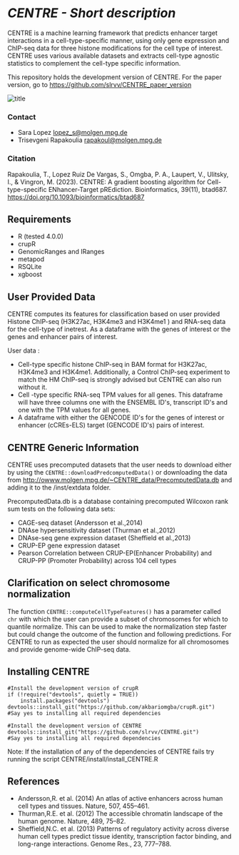 # *CENTRE - Short description*
CENTRE is a machine learning framework that predicts enhancer target 
interactions in a cell-type-specific manner, using only gene expression and 
ChIP-seq data for three histone modifications for the cell type of interest.
 CENTRE uses various available datasets and extracts cell-type agnostic 
statistics to complement the cell-type specific information.

This repository holds the development version of CENTRE. For the paper version, 
go to https://github.com/slrvv/CENTRE_paper_version

![title](Images/Figure1-export.png)

### Contact

- Sara Lopez lopez_s@molgen.mpg.de
- Trisevgeni Rapakoulia rapakoul@molgen.mpg.de

### Citation
Rapakoulia, T., Lopez Ruiz De Vargas, S., Omgba, P. A., Laupert, V., Ulitsky, I., 
& Vingron, M. (2023). CENTRE: A gradient boosting algorithm for Cell-type-specific 
ENhancer-Target pREdiction. Bioinformatics, 39(11), btad687. 
https://doi.org/10.1093/bioinformatics/btad687

## Requirements
- R (tested 4.0.0)
- crupR
- GenomicRanges and IRanges
- metapod
- RSQLite
- xgboost

## User Provided Data

CENTRE computes its features for classification based on user provided Histone ChIP-seq 
(H3K27ac, H3K4me3 and H3K4me1 ) and RNA-seq data for the cell-type of inetrest. 
As a dataframe with the genes of interest or the genes and enhancer pairs of interest.

User data : 
- Cell-type specific histone ChIP-seq in BAM format for H3K27ac, H3K4me3 and H3K4me1. 
Additionally, a Control ChIP-seq experiment to match the HM ChIP-seq is strongly advised 
but CENTRE can also run without it.
- Cell -type specific RNA-seq TPM values for all genes. This dataframe will have three 
columns one with the ENSEMBL ID's, transcript ID's and one with the TPM values for all genes.
- A dataframe with either the GENCODE ID's for the genes of interest or enhancer (cCREs-ELS) 
target (GENCODE ID's) pairs of interest.

## CENTRE Generic Information

CENTRE uses precomputed datasets that the user needs to download either by using
the `CENTRE::downloadPredcomputedData()` or downloading the data from http://owww.molgen.mpg.de/~CENTRE_data/PrecomputedData.db
and adding it to the /inst/extdata folder. 

PrecomputedData.db is a database containing precomputed Wilcoxon rank sum 
tests on the following data sets:
- CAGE-seq dataset (Andersson et al.,2014) 
- DNAse hypersensitivity dataset (Thurman et al.,2012)
- DNAse-seq gene expression dataset (Sheffield et al.,2013)
- CRUP-EP gene expression dataset 
- Pearson Correlation between CRUP-EP(Enhancer Probability) and CRUP-PP
(Promoter Probability) across 104 cell types

## Clarification on select chromosome normalization 

The function `CENTRE::computeCellTypeFeatures()` has a parameter called `chr` with 
which the user can provide a subset of chromosomes for which to quantile normalize.
This can be used to make the normalization step faster but could change the outcome
of the function and following predictions. For CENTRE to run as expected the user
should normalize for all chromosomes and provide genome-wide ChIP-seq data.

## Installing CENTRE
```
#Install the development version of crupR
if (!require("devtools", quietly = TRUE))
    install.packages("devtools")
devtools::install_git("https://github.com/akbariomgba/crupR.git")
#Say yes to installing all required dependencies

#Install the development version of CENTRE
devtools::install_git("https://github.com/slrvv/CENTRE.git")
#Say yes to installing all required dependencies
```
Note: If the installation of any of the dependencies of CENTRE fails
try running the script CENTRE/install/install_CENTRE.R

## References

- Andersson,R. et al. (2014) An atlas of active enhancers across human cell types and tissues. Nature, 507, 455–461.
- Thurman,R.E. et al. (2012) The accessible chromatin landscape of the human genome. Nature, 489, 75–82.
- Sheffield,N.C. et al. (2013) Patterns of regulatory activity across diverse human cell types predict tissue identity, transcription factor binding, and long-range interactions. Genome Res., 23, 777–788.

